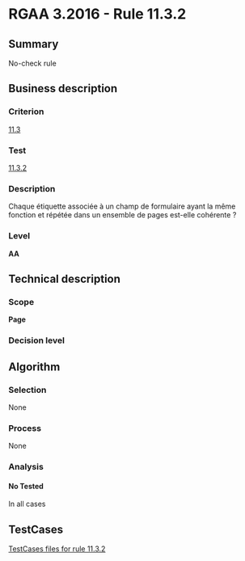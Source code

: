 # RGAA 3.2016 - Rule 11.3.2

## Summary
No-check rule


## Business description

### Criterion
[11.3](http://references.modernisation.gouv.fr/rgaa-accessibilite/criteres.html#crit-11-3)

### Test
[11.3.2](http://references.modernisation.gouv.fr/rgaa-accessibilite/criteres.html#test-11-3-2)

### Description
Chaque étiquette associée à un champ de formulaire ayant la même fonction et répétée dans un ensemble de pages est-elle cohérente ?

### Level
**AA**


## Technical description

### Scope
**Page**

### Decision level


## Algorithm

### Selection
None

### Process
None

### Analysis

#### No Tested
In all cases


##  TestCases

[TestCases files for rule 11.3.2](https://github.com/Asqatasun/Asqatasun/tree/RGAA_3.2016/rules/rules-rgaa3.2016/src/test/resources/testcases/rgaa32016/Rgaa32016Rule110302/)


